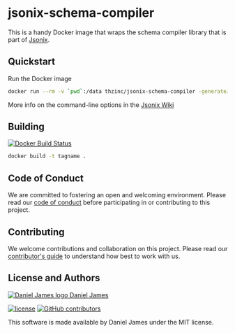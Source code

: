# jsonix-schema-compiler

This is a handy Docker image that wraps the schema compiler library that is part of [Jsonix](https://github.com/highsource/jsonix).

## Quickstart

Run the Docker image

```bash
docker run --rm -v `pwd`:/data thzinc/jsonix-schema-compiler -generateJsonSchema -p MySchema MySchema.xsd
```

More info on the command-line options in the [Jsonix Wiki](https://github.com/highsource/jsonix/wiki/Generating-Mappings-from-XML-Schemas)

## Building

[![Docker Build Status](https://img.shields.io/docker/build/thzinc/jsonix-schema-compiler.svg)](https://hub.docker.com/r/thzinc/jsonix-schema-compiler/)

```bash
docker build -t tagname .
```

## Code of Conduct

We are committed to fostering an open and welcoming environment. Please read our [code of conduct](CODE_OF_CONDUCT.md) before participating in or contributing to this project.

## Contributing

We welcome contributions and collaboration on this project. Please read our [contributor's guide](CONTRIBUTING.md) to understand how best to work with us.

## License and Authors

[![Daniel James logo](https://secure.gravatar.com/avatar/eaeac922b9f3cc9fd18cb9629b9e79f6.png?size=16) Daniel James](https://thzinc.com)

[![license](https://img.shields.io/github/license/thzinc/jsonix-schema-compiler.svg)](https://github.com/thzinc/jsonix-schema-compiler/blob/master/LICENSE)
[![GitHub contributors](https://img.shields.io/github/contributors/thzinc/jsonix-schema-compiler.svg)](https://github.com/thzinc/jsonix-schema-compiler/graphs/contributors)

This software is made available by Daniel James under the MIT license.
